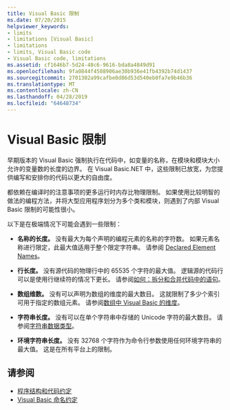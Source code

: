 ```yaml
---
title: Visual Basic 限制
ms.date: 07/20/2015
helpviewer_keywords:
- limits
- limitations [Visual Basic]
- limitations
- limits, Visual Basic code
- Visual Basic code, limitations
ms.assetid: cf1646b7-5d24-48c6-9616-bda8a4849d91
ms.openlocfilehash: 9fa0844f4508906ae30b936e41fb4392b74d1437
ms.sourcegitcommit: 2701302a99cafbe0d86d53d540eb0fa7e9b46b36
ms.translationtype: MT
ms.contentlocale: zh-CN
ms.lasthandoff: 04/28/2019
ms.locfileid: "64648734"
---
```

# <a name="visual-basic-limitations"></a>Visual Basic 限制
早期版本的 Visual Basic 强制执行在代码中，如变量的名称，在模块和模块大小允许的变量数的长度的边界。 在 Visual Basic.NET 中，这些限制已放宽，为您提供编写和安排你的代码以更大的自由度。  
  
 都依赖在编译时的注意事项的更多运行时内存比物理限制。 如果使用比较明智的做法的编程方法，并将大型应用程序划分为多个类和模块，则遇到了内部 Visual Basic 限制的可能性很小。  
  
 以下是在极端情况下可能会遇到一些限制：  
  
- **名称的长度。** 没有最大为每个声明的编程元素的名称的字符数。 如果元素名称进行限定，此最大值适用于整个限定字符串。 请参阅 [Declared Element Names](../../../visual-basic/programming-guide/language-features/declared-elements/declared-element-names.md)。  
  
- **行长度。** 没有源代码的物理行中的 65535 个字符的最大值。 逻辑源的代码行可以是使用行继续符的情况下更长。 请参阅[如何：拆分和合并代码中的语句](../../../visual-basic/programming-guide/program-structure/how-to-break-and-combine-statements-in-code.md)。  
  
- **数组维数。** 没有可以声明为数组的维度的最大数目。 这就限制了多少个索引可用于指定的数组元素。 请参阅[数组中 Visual Basic 的维度](../../../visual-basic/programming-guide/language-features/arrays/array-dimensions.md)。  
  
- **字符串长度。** 没有可以在单个字符串中存储的 Unicode 字符的最大数目。 请参阅[字符串数据类型](../../../visual-basic/language-reference/data-types/string-data-type.md)。  
  
- **环境字符串长度。** 没有 32768 个字符作为命令行参数使用任何环境字符串的最大值。 这是在所有平台上的限制。  
  
## <a name="see-also"></a>请参阅

- [程序结构和代码约定](../../../visual-basic/programming-guide/program-structure/program-structure-and-code-conventions.md)
- [Visual Basic 命名约定](../../../visual-basic/programming-guide/program-structure/naming-conventions.md)
